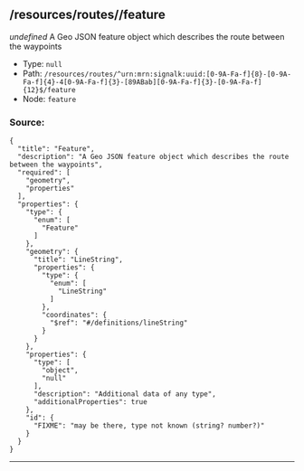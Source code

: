 ## /resources/routes/<RegExp>/feature

*undefined*
A Geo JSON feature object which describes the route between the waypoints

* Type: `null`
* Path: `/resources/routes/^urn:mrn:signalk:uuid:[0-9A-Fa-f]{8}-[0-9A-Fa-f]{4}-4[0-9A-Fa-f]{3}-[89ABab][0-9A-Fa-f]{3}-[0-9A-Fa-f]{12}$/feature`
* Node: `feature`

### Source:
```
{
  "title": "Feature",
  "description": "A Geo JSON feature object which describes the route between the waypoints",
  "required": [
    "geometry",
    "properties"
  ],
  "properties": {
    "type": {
      "enum": [
        "Feature"
      ]
    },
    "geometry": {
      "title": "LineString",
      "properties": {
        "type": {
          "enum": [
            "LineString"
          ]
        },
        "coordinates": {
          "$ref": "#/definitions/lineString"
        }
      }
    },
    "properties": {
      "type": [
        "object",
        "null"
      ],
      "description": "Additional data of any type",
      "additionalProperties": true
    },
    "id": {
      "FIXME": "may be there, type not known (string? number?)"
    }
  }
}
```

---
